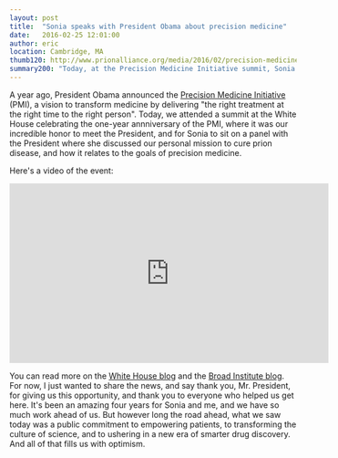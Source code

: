 ```yaml
---
layout: post
title:  "Sonia speaks with President Obama about precision medicine"
date:   2016-02-25 12:01:00
author: eric
location: Cambridge, MA
thumb120: http://www.prionalliance.org/media/2016/02/precision-medicine-thumbnail.png
summary200: "Today, at the Precision Medicine Initiative summit, Sonia spoke with President Obama about our story, prion disease, and precision medicine."
---
```


A year ago, President Obama announced the [Precision Medicine Initiative](https://www.whitehouse.gov/precision-medicine) (PMI), a vision to transform medicine by delivering "the right treatment at the right time to the right person". Today, we attended a summit at the White House celebrating the one-year annniversary of the PMI, where it was our incredible honor to meet the President, and for Sonia to sit on a panel with the President where she discussed our personal mission to cure prion disease, and how it relates to the goals of precision medicine.

Here's a video of the event:

<iframe width="560" height="315" src="https://www.youtube.com/embed/5dpwG8HpPgI" frameborder="0" allowfullscreen></iframe>

You can read more on the [White House blog](https://www.whitehouse.gov/blog/2016/02/25/precision-medicine-health-care-tailored-you) and the [Broad Institute blog](https://www.broadinstitute.org/blog/broad-institute-joins-white-house-precision-medicine-summit-researchers-initiatives-drive-healt). For now, I just wanted to share the news, and say thank you, Mr. President, for giving us this opportunity, and thank you to everyone who helped us get here. It's been an amazing four years for Sonia and me, and we have so much work ahead of us. But however long the road ahead, what we saw today was a public commitment to empowering patients, to transforming the culture of science, and to ushering in a new era of smarter drug discovery. And all of that fills us with optimism.

